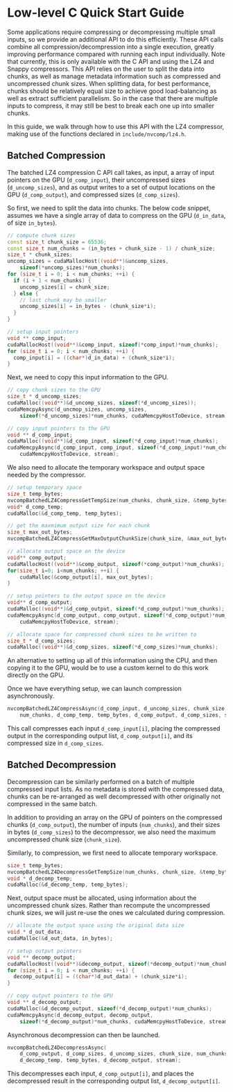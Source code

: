 # Low-level C Quick Start Guide

Some applications require compressing or decompressing multiple small inputs,
so we provide an additional API to do this efficiently. These API calls combine
all compression/decompression
into a single execution, greatly improving performance compared with running
each input individually.  Note that currently, this is only available with the
C API and using the LZ4 and Snappy compressors. This API relies on the user to
split the data into chunks, as well as manage metadata information such as
compressed and uncompressed chunk sizes. When splitting data, for best
performance, chunks should be relatively equal size to achieve good
load-balancing as well as extract sufficient parallelism. So in the case that
there are multiple inputs to compress, it may still be best to break each one
up into smaller chunks.

In this guide, we walk through how to use this API with the LZ4 compressor,
making use of the functions declared in `include/nvcomp/lz4.h`.

## Batched Compression

The batched LZ4 compression C API call takes, as input, a array of input
pointers on the GPU (`d_comp_input`), their uncompressed sizes
(`d_uncomp_sizes`), and as output writes to a set of output locations on the
GPU (`d_comp_output`), and compressed sizes (`d_comp_sizes`).

So first, we need to split the data into chunks.
The below code snippet, assumes we have a single array of data to compress
on the GPU (`d_in_data`, of size `in_bytes`).

```c++
// compute chunk sizes 
const size_t chunk_size = 65536;
const size_t num_chunks = (in_bytes + chunk_size - 1) / chunk_size;
size_t * chunk_sizes;
uncomp_sizes = cudaMallocHost((void**)&uncomp_sizes,
    sizeof(*uncomp_sizes)*num_chunks);
for (size_t i = 0; i < num_chunks; ++i) {
  if (i + 1 < num_chunks) {
    uncomp_sizes[i] = chunk_size;
  } else {
    // last chunk may be smaller
    uncomp_sizes[i] = in_bytes - (chunk_size*i);
  }
}

// setup input pointers
void ** comp_input;
cudaMallocHost((void**)&comp_input, sizeof(*comp_input)*num_chunks);
for (size_t i = 0; i < num_chunks; ++i) {
  comp_input[i] = ((char*)d_in_data) + (chunk_size*i);
}
```

Next, we need to copy this input information to the GPU.
```c++
// copy chunk sizes to the GPU
size_t * d_uncomp_sizes;
cudaMalloc((void**)&d_uncomp_sizes, sizeof(*d_uncomp_sizes));
cudaMemcpyAsync(d_uncmop_sizes, uncomp_sizes,
    sizeof(*d_uncomp_sizes)*num_chunks, cudaMemcpyHostToDevice, stream);

// copy input pointers to the GPU
void ** d_comp_input;
cudaMalloc((void**)&d_comp_input, sizeof(*d_comp_input)*num_chunks);
cudaMemcpyAsync(d_comp_input, comp_input, sizeof(*d_comp_input)*num_chunks,
    cudaMemcpyHostToDevice, stream);
```

We also need to allocate the temporary workspace and output space needed by the
compressor.

```c++
// setup temporary space
size_t temp_bytes;
nvcompBatchedLZ4CompressGetTempSize(num_chunks, chunk_size, &temp_bytes);
void* d_comp_temp;
cudaMalloc(&d_comp_temp, temp_bytes);

// get the maxmimum output size for each chunk
size_t max_out_bytes;
nvcompBatchedLZ4CompressGetMaxOutputChunkSize(chunk_size, &max_out_bytes);

// allocate output space on the device
void** comp_output;
cudaMallocHost((void**)&comp_output, sizeof(*comp_output)*num_chunks);
for(size_t i=0; i<num_chunks; ++i) {
    cudaMalloc(&comp_output[i], max_out_bytes);
}

// setup pointers to the output space on the device
void** d_comp_output;
cudaMalloc((void**)&d_comp_output, sizeof(*d_comp_output)*num_chunks);
cudaMemcpyAsync(d_comp_output, comp_output, sizeof(*d_comp_output)*num_chunks,
    cudaMemcpyHostToDevice, stream);

// allocate space for compressed chunk sizes to be written to
size_t * d_comp_sizes;
cudaMalloc((void**)&d_comp_sizes, sizeof(*d_comp_sizes)*num_chunks);
```

An alternative to setting up all of this information using the CPU, and then
copying it to the GPU, would be to use a custom kernel to do this work directly
on the GPU.

Once we have everything setup, we can launch compression asynchronously.

```c++
nvcompBatchedLZ4CompressAsync(d_comp_input, d_uncomp_sizes, chunk_size,
    num_chunks, d_comp_temp, temp_bytes, d_comp_output, d_comp_sizes, stream);
```

This call compresses each input `d_comp_input[i]`,
placing the compressed output in the corresponding output list,
`d_comp_output[i]`, and its compressed size in `d_comp_sizes`.

## Batched Decompression

Decompression can be similarly performed on a batch of multiple compressed
input lists. As no metadata is stored with the compressed data, chunks can be
re-arranged as well decompressed with other originally not compressed in the
same batch.

In addition to providing an array on the GPU of pointers on the compressed chunks
(`d_comp_output`),
the number of inputs (`num_chunks`), and their sizes in
bytes (`d_comp_sizes`) to the decompressor, we also need the maximum
uncompressed chunk size (`chunk_size`).

Similarly, to compression, we first need to allocate temporary workspace.

```c++
size_t temp_bytes;
nvcompBatchedLZ4DecompressGetTempSize(num_chunks, chunk_size, &temp_bytes);
void * d_decomp_temp;
cudaMalloc(&d_decomp_temp, temp_bytes);
```

Next, output space must be allocated, using information about the uncompressed
chunk sizes. Rather than recompute the uncompressed chunk sizes, we will just
re-use the ones we calculated during compression.

```c++
// allocate the output space using the original data size
void * d_out_data;
cudaMalloc(&d_out_data, in_bytes);

// setup output pointers
void ** decomp_output;
cudaMallocHost((void**)&decomp_output, sizeof(*decomp_output)*num_chunks);
for (size_t i = 0; i < num_chunks; ++i) {
  decomp_output[i] = ((char*)d_out_data) + (chunk_size*i);
}

// copy output pointers to the GPU
void ** d_decomp_output;
cudaMalloc(&d_decomp_output, sizeof(*d_decomp_output)*num_chunks);
cudaMemcpyAsync(d_decomp_output, decomp_output,
    sizeof(*d_decomp_output)*num_chunks, cudaMemcpyHostToDevice, stream);
```

Asynchronous decompression can then be launched.

```c++
nvcompBatchedLZ4DecompressAsync(
    d_comp_output, d_comp_sizes, d_uncomp_sizes, chunk_size, num_chunks,
    d_decomp_temp, temp_bytes, d_decomp_output, stream);
```

This decompresses each input, `d_comp_output[i]`, and places the decompressed
result in the corresponding output list, `d_decomp_output[i]`.
